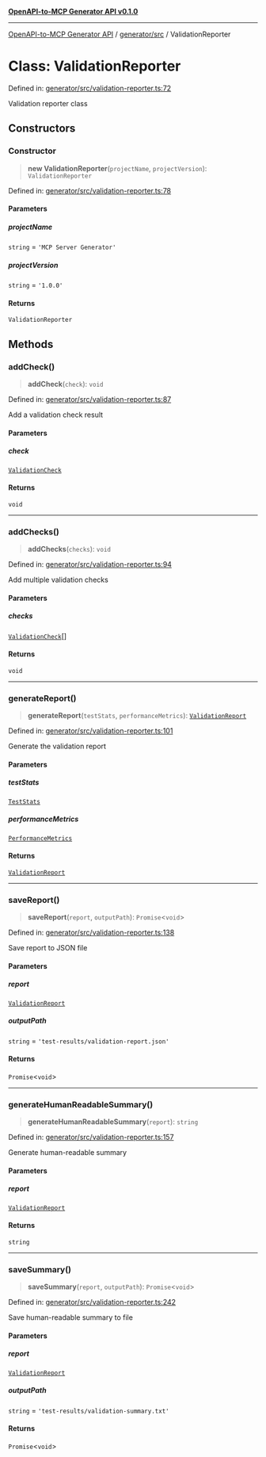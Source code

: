 [**OpenAPI-to-MCP Generator API v0.1.0**](../../../README.md)

***

[OpenAPI-to-MCP Generator API](../../../modules.md) / [generator/src](../README.md) / ValidationReporter

# Class: ValidationReporter

Defined in: [generator/src/validation-reporter.ts:72](https://github.com/salacoste/openapi-mcp-generator/blob/fda5c6400a831cddbad9eacd652e11b2f7410b22/packages/generator/src/validation-reporter.ts#L72)

Validation reporter class

## Constructors

### Constructor

> **new ValidationReporter**(`projectName`, `projectVersion`): `ValidationReporter`

Defined in: [generator/src/validation-reporter.ts:78](https://github.com/salacoste/openapi-mcp-generator/blob/fda5c6400a831cddbad9eacd652e11b2f7410b22/packages/generator/src/validation-reporter.ts#L78)

#### Parameters

##### projectName

`string` = `'MCP Server Generator'`

##### projectVersion

`string` = `'1.0.0'`

#### Returns

`ValidationReporter`

## Methods

### addCheck()

> **addCheck**(`check`): `void`

Defined in: [generator/src/validation-reporter.ts:87](https://github.com/salacoste/openapi-mcp-generator/blob/fda5c6400a831cddbad9eacd652e11b2f7410b22/packages/generator/src/validation-reporter.ts#L87)

Add a validation check result

#### Parameters

##### check

[`ValidationCheck`](../interfaces/ValidationCheck.md)

#### Returns

`void`

***

### addChecks()

> **addChecks**(`checks`): `void`

Defined in: [generator/src/validation-reporter.ts:94](https://github.com/salacoste/openapi-mcp-generator/blob/fda5c6400a831cddbad9eacd652e11b2f7410b22/packages/generator/src/validation-reporter.ts#L94)

Add multiple validation checks

#### Parameters

##### checks

[`ValidationCheck`](../interfaces/ValidationCheck.md)[]

#### Returns

`void`

***

### generateReport()

> **generateReport**(`testStats`, `performanceMetrics`): [`ValidationReport`](../interfaces/ValidationReport.md)

Defined in: [generator/src/validation-reporter.ts:101](https://github.com/salacoste/openapi-mcp-generator/blob/fda5c6400a831cddbad9eacd652e11b2f7410b22/packages/generator/src/validation-reporter.ts#L101)

Generate the validation report

#### Parameters

##### testStats

[`TestStats`](../interfaces/TestStats.md)

##### performanceMetrics

[`PerformanceMetrics`](../interfaces/PerformanceMetrics.md)

#### Returns

[`ValidationReport`](../interfaces/ValidationReport.md)

***

### saveReport()

> **saveReport**(`report`, `outputPath`): `Promise`\<`void`\>

Defined in: [generator/src/validation-reporter.ts:138](https://github.com/salacoste/openapi-mcp-generator/blob/fda5c6400a831cddbad9eacd652e11b2f7410b22/packages/generator/src/validation-reporter.ts#L138)

Save report to JSON file

#### Parameters

##### report

[`ValidationReport`](../interfaces/ValidationReport.md)

##### outputPath

`string` = `'test-results/validation-report.json'`

#### Returns

`Promise`\<`void`\>

***

### generateHumanReadableSummary()

> **generateHumanReadableSummary**(`report`): `string`

Defined in: [generator/src/validation-reporter.ts:157](https://github.com/salacoste/openapi-mcp-generator/blob/fda5c6400a831cddbad9eacd652e11b2f7410b22/packages/generator/src/validation-reporter.ts#L157)

Generate human-readable summary

#### Parameters

##### report

[`ValidationReport`](../interfaces/ValidationReport.md)

#### Returns

`string`

***

### saveSummary()

> **saveSummary**(`report`, `outputPath`): `Promise`\<`void`\>

Defined in: [generator/src/validation-reporter.ts:242](https://github.com/salacoste/openapi-mcp-generator/blob/fda5c6400a831cddbad9eacd652e11b2f7410b22/packages/generator/src/validation-reporter.ts#L242)

Save human-readable summary to file

#### Parameters

##### report

[`ValidationReport`](../interfaces/ValidationReport.md)

##### outputPath

`string` = `'test-results/validation-summary.txt'`

#### Returns

`Promise`\<`void`\>
